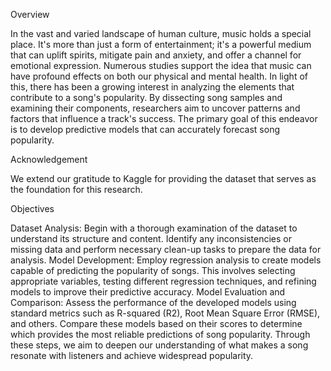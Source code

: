 Overview

In the vast and varied landscape of human culture, music holds a special place. It's more than just a form of entertainment; it's a powerful medium that can uplift spirits, mitigate pain and anxiety, and offer a channel for emotional expression. Numerous studies support the idea that music can have profound effects on both our physical and mental health. In light of this, there has been a growing interest in analyzing the elements that contribute to a song's popularity. By dissecting song samples and examining their components, researchers aim to uncover patterns and factors that influence a track's success. The primary goal of this endeavor is to develop predictive models that can accurately forecast song popularity.

Acknowledgement

We extend our gratitude to Kaggle for providing the dataset that serves as the foundation for this research.

Objectives

Dataset Analysis: Begin with a thorough examination of the dataset to understand its structure and content. Identify any inconsistencies or missing data and perform necessary clean-up tasks to prepare the data for analysis.
Model Development: Employ regression analysis to create models capable of predicting the popularity of songs. This involves selecting appropriate variables, testing different regression techniques, and refining models to improve their predictive accuracy.
Model Evaluation and Comparison: Assess the performance of the developed models using standard metrics such as R-squared (R2), Root Mean Square Error (RMSE), and others. Compare these models based on their scores to determine which provides the most reliable predictions of song popularity.
Through these steps, we aim to deepen our understanding of what makes a song resonate with listeners and achieve widespread popularity.
